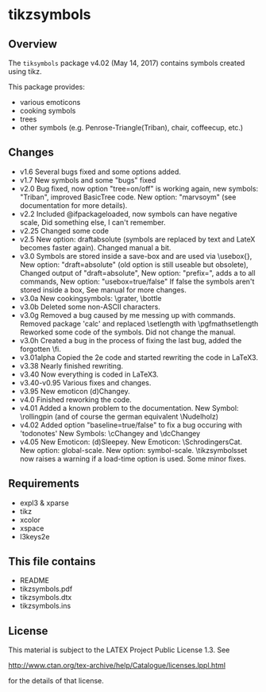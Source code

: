 tikzsymbols
===========

Overview
--------

The `tiksymbols` package v4.02 (May 14, 2017) contains symbols created using tikz.

This package provides: 
 * various emoticons
 * cooking symbols
 * trees
 * other symbols (e.g. Penrose-Triangle(Triban), chair, coffeecup, etc.)

Changes
-------
* v1.6		Several bugs fixed and some options added.
* v1.7		New symbols and some "bugs" fixed
* v2.0		Bug fixed, now option "tree=on/off" is working again, 
		new symbols: "Triban", improved BasicTree code.
		New option: "marvsoym" (see documentation for more details).
* v2.2		Included \@ifpackageloaded, now symbols can have negative scale,
		Did something else, I can't remember.
* v2.25		Changed some code
* v2.5		New option: draftabsolute (symbols are replaced by text and LateX
		becomes faster again). Changed manual a bit. 
* v3.0		Symbols are stored inside a save-box and are used via \usebox{}, 
		New option: "draft=absolute" (old option is still useable but obsolete),
		Changed output of "draft=absolute",
		New option: "prefix=<prefix>", adds a <prefix> to all commands,
		New option: "usebox=true/false" If false the symbols aren't stored inside a box,
		See manual for more changes.
* v3.0a		New cookingsymbols: \grater, \bottle
* v3.0b		Deleted some non-ASCII characters.
* v3.0g		Removed a bug caused by me messing up with commands.
		Removed package 'calc' and replaced \setlength with \pgfmathsetlength
		Reworked some code of the symbols.
		Did not change the manual.
* v3.0h		Created a bug in the process of fixing the last bug,
		added the forgotten \fi.
* v3.01alpha	Copied the 2e code and started rewriting the code
		in LaTeX3.
* v3.38		Nearly finished rewriting.
* v3.40		Now everything is coded in LaTeX3.
* v3.40-v0.95	Various fixes and changes.
* v3.95		New emoticon \(d)Changey.
* v4.0		Finished reworking the code.
* v4.01		Added a known problem to the documentation.
            	New Symbol: \rollingpin (and of course the german equivalent \Nudelholz)
* v4.02     Added option "baseline=true/false" to fix a bug occuring with 'todonotes'
            New Symbols: \cChangey and \dcChangey
* v4.05     New Emoticon: \(d)Sleepey.
            New Emoticon: \SchrodingersCat.
            New option: global-scale.
            New option: symbol-scale.
            \tikzsymbolsset now raises a warning if a load-time option is used.
            Some minor fixes.

Requirements 
------------

 * expl3 & xparse
 * tikz
 * xcolor
 * xspace
 * l3keys2e


This file contains
------------------

 * README
 * tikzsymbols.pdf
 * tikzsymbols.dtx
 * tikzsymbols.ins

License
-------
This ma­te­rial is sub­ject to the LATEX Project Public Li­cense 1.3. See

  http://www.ctan.org/tex-archive/help/Catalogue/licenses.lppl.html

for the details of that license.

